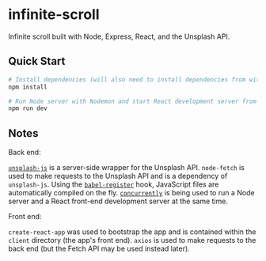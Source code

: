 # infinite-scroll

Infinite scroll built with Node, Express, React, and the Unsplash API.

## Quick Start

```bash
# Install dependencies (will also need to install dependencies from within client directory, the front end)
npm install

# Run Node server with Nodemon and start React development server from client folder (runs both front and back end)
npm run dev
```

## Notes

Back end:

[`unsplash-js`](https://github.com/unsplash/unsplash-js) is a server-side wrapper for the Unsplash API. `node-fetch` is used to make requests to the Unsplash API and is a dependency of `unsplash-js`. Using the [`babel-register`](https://babeljs.io/docs/en/6.26.3/babel-register) hook, JavaScript files are automatically compiled on the fly. [`concurrently`](https://www.npmjs.com/package/concurrently) is being used to run a Node server and a React front-end development server at the same time.

Front end:

`create-react-app` was used to bootstrap the app and is contained within the `client` directory (the app's front end). `axios` is used to make requests to the back end (but the Fetch API may be used instead later).